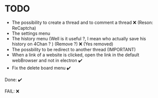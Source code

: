 # TODO 

* The possibility to create a thread and to comment a thread :x: (Reson: ReCaptcha)
* The settings menu
* The history menu (Well is it useful ?, I mean who actually save his history on 4Chan ? ) (Remove ?) :x: (Yes removed)
* The possbility to be redirect to another thread (IMPORTANT)
* When a link of a website is clicked, open the link in the default webBrowser and not in electron :heavy_check_mark:
* Fix the delete board menu :heavy_check_mark:

Done: :heavy_check_mark:

FAIL: :x:

